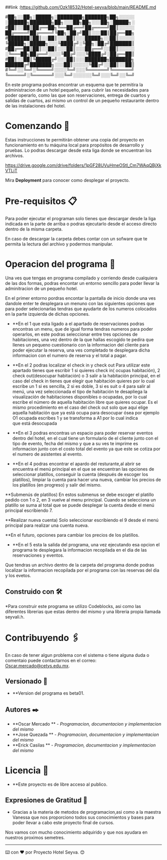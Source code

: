 ##link :https://github.com/Ozk18532/Hotel-seyva/blob/main/README.md

#██╗░░██╗░█████╗░████████╗███████╗██╗░░░░░  ░██████╗███████╗██╗░░░██╗██╗░░░██╗░█████╗░
#██║░░██║██╔══██╗╚══██╔══╝██╔════╝██║░░░░░  ██╔════╝██╔════╝╚██╗░██╔╝██║░░░██║██╔══██╗
#███████║██║░░██║░░░██║░░░█████╗░░██║░░░░░  ╚█████╗░█████╗░░░╚████╔╝░╚██╗░██╔╝███████║
#██╔══██║██║░░██║░░░██║░░░██╔══╝░░██║░░░░░  ░╚═══██╗██╔══╝░░░░╚██╔╝░░░╚████╔╝░██╔══██║
#██║░░██║╚█████╔╝░░░██║░░░███████╗███████╗  ██████╔╝███████╗░░░██║░░░░░╚██╔╝░░██║░░██║
#╚═╝░░╚═╝░╚════╝░░░░╚═╝░░░╚══════╝╚══════╝  ╚═════╝░╚══════╝░░░╚═╝░░░░░░╚═╝░░░╚═╝░░╚═╝

En este programa podras encontrar un esquema que te permitira la administracion de un hotel pequeño, para cubrir las necesidades para poder operarlo,
como las que son reservaciones, entrega de cuartos y salidas de cuartos, asi mismo un control de un pequeño restaurante dentro de las instalaciones 
del hotel.

# Comenzando 🚀

Estas instrucciones te permitirán obtener una copia del proyecto en funcionamiento en tu máquina local para propósitos de desarrollo y pruebas.
Lo podras descargar desde esta liga donde se encuentran los archivos.

https://drive.google.com/drive/folders/1pGF28UVuHmeOStI_Cm7WAqQBjXkVTLjT

Mira **Deployment** para conocer como desplegar el proyecto.

# Pre-requisitos 📋

Para poder ejecutar el programan solo tienes que descargar desde la liga indicada en la parte de arriba o podras ejecutarlo desde el acceso directo
dentro de la misma carpeta.

En caso de descargar la carpeta debes contar con un sofware que te permita la lectura del archivo y podermos manipular.

# Operacion del programa 🔧

Una ves que tengas en programa compilado y corriendo desde cualquiera de las dos formas, podras encontar un entorno sencillo para poder llevar la
adminitracion de un pequeño hotel. 

En el primer entorno pordras encontar la pantalla de inicio donde una ves dandole enter te desplegara un menuno con las siguientes opciones que para
poder selecionarlas tendras que ayudarte de los numeros colocados en la parte izquierda de dichas opciones.

* **En el 1 que esta ligado a el apartado de reservaciones podras encontras un menu, que de igual forma tendras numeros para poder operarlos, en este
podras seleccionar entre tres opciones de habitaciones, una vez dentro de la que hallas escogido te pedira que llenes un pequeno cuestionario
con la informacion del cliente para poder ejecutar la reserva, una ves completado te desplegara dicha informacion con el numero de reserva y el
total a pagar.

* **En el 2 podras localizar el check in y check out Para utilizar este apartado tienes que escribir 1 si quieres check in( ocupas habitación), 
2 check out(desocupar habitación) o 3 salir a la habitación principal, en el caso del check in tienes que elegir que habitación quieres por lo 
cual escribe un 1 si es sencilla, 2 si es doble, 3 si es suit o 4 para salir al menú, una vez seleccionada el tipo de habitación te desapliega 
la  visualización de habitaciones disponibles o ocupadas, por lo cual escribe el número de aquella habitación libre que quieres ocupar. Es el 
mismo procedimiento en el caso del check out solo que aquí elige aquella habitación que ya está ocupa para desocupar ósea por ejemplo O1 ocupada 
escribes 1 y se transforma a  A1 por lo cual indica que está desocupada


* **En el 3 podras encontras un espacio para poder reservar eventos dentro del hotel, en el cual tiene un formulario de el cliente junto con el tipo de 
evento, fecha del mismo y que a su ves te imprime es informacion junto con el costo total del evento ya que este se cotiza por el numero de asistentes 
al evento.


* **En el 4 podras encontrar el apardo del resturante,al abrir se encuentra el menú principal en el que se encuentran las opciones de seleccionar platillos,
conseguir la cuenta (después de escoger los platillos), limpiar la cuenta para hacer una nueva,
cambiar los precios de los platillos (en progreso) y salir del mismo.

**Submenús de platillos)
En estos submenus se debe escoger el platillo pedido con 1 o 2, en 3 vuelve al menu principal.
Cuando se selecciona un platillo se suma al total que se puede desplegar la cuenta desde el menú
principal escribiendo 7.

**Realizar nueva cuenta)
Solo seleccionar escribiendo el 9 desde el menú principal para realizar una cuenta nueva.

**En el futuro, opciones para cambiar los precios de los platillos.

* **En el 5 esta la salida del programa, una vez ejecutando esa opcion el programa te desplegara la informacion recopilada en el dia de las reservaciones
y eventos.


Que tendras un archivo dentro de la carpeta del programa donde podras localizar la informacion recopilada por el programa con las reservas del dia y 
los evetos.

## Construido con 🛠️

*Para construir este programa se utilizo Codeblocks, asi como las diferentes librerias que estas dentro del mismo y una libreria propia llamada seyvali.h.

# Contribuyendo 🖇️

En caso de tener algun problema con el sistema o tiene alguna duda o comentaio puede contactarnos en el correo: Oscar.mercado@cetys.edu.mx.

## Versionado 📌

* **Version del programa es beta01.

## Autores ✒️

* **Oscar Mercado ** - *Programacion, documentacion y implementacion del mismo*  
* **Jose Quezada ** - *Programacion, documentacion y implementacion del mismo* 
* **Erick Casilas ** - *Programacion, documentacion y implementacion del mismo*  

# Licencia 📄

* **Este proyecto es de libre acceso al publico.

## Expresiones de Gratitud 🎁

* Gracias a la materia de metodos de programacion,asi como a la maestra Vanessa que nos proporciono todos sus conocimientos y bases para poder llevar
a cabo este proyecto final de cursos.

Nos vamos con mucho conocimiento adquirido y que nos ayudara en nuestros proximos semetres.


---
⌨️ con ❤️ por Proyecto Hotel Seyva. 😊
